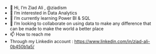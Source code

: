 - 👋 Hi, I’m Ziad Ali , @ziadism 
- 👀 I’m interested in Data Analytics
- 🌱 I’m currently learning Power BI & SQL 
- 💞️ I’m looking to collaborate on using data to make any difference that can be made to make the world a better place 
- 📫 How to reach me
- Through my Linkedin account : https://www.linkedin.com/in/ziad-ali-0b450b1a5/

<!---
ziadism/ziadism is a ✨ special ✨ repository because its `README.md` (this file) appears on your GitHub profile.
You can click the Preview link to take a look at your changes.
--->
